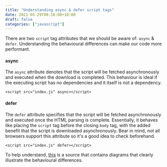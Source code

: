 ```yaml
---
title: "Understanding async & defer script tags"
date: 2021-05-29T08:16:08+10:00
draft: false
categories: ["javascript"]
---
```


There are two `script` tag attributes that we should be aware of: `async` & `defer`. Understanding the behavioural differences can make our code more performant.

#### async

The `async` attribute denotes that the script will be fetched asynchronously and executed when the download is completed. This behaviour is ideal if the executing script has no dependencies and it itself is not a dependency.

`<script src="index.js" async></script>`

#### defer

The `defer` attribute specifies that the script will be fetched asynchronously and executed once the HTML parsing is complete. Essentially, it behaves like placing the `script` tag before the closing `body` tag, with the added benefit that the script is downloaded asynchronously. Bear in mind, not all browsers support this attribute so it's a good idea to check beforehand. 

`<script src="index.js" defer></script>`

To help understand, [this](https://www.growingwiththeweb.com/2014/02/async-vs-defer-attributes.html) is a source that contains diagrams that clearly illustrate the behavioural differences.
